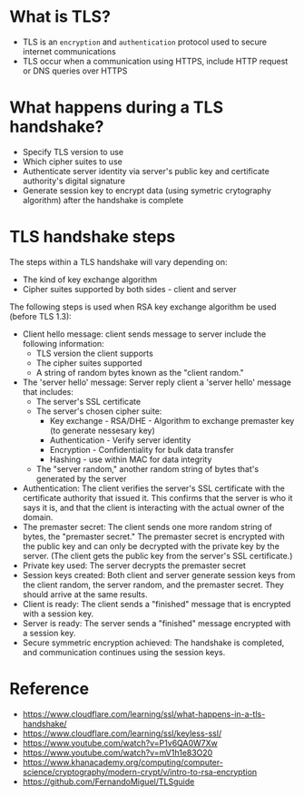 # What is TLS?
- TLS is an `encryption` and `authentication` protocol used to secure internet communications
- TLS occur when a communication using HTTPS, include HTTP request or DNS queries over HTTPS

# What happens during a TLS handshake?
- Specify TLS version to use
- Which cipher suites to use
- Authenticate server identity via server's public key and certificate authority's digital signature
- Generate session key to encrypt data (using symetric crytography algorithm) after the handshake is complete

# TLS handshake steps
The steps within a TLS handshake will vary depending on:
- The kind of key exchange algorithm
- Cipher suites supported by both sides - client and server

The following steps is used when RSA key exchange algorithm be used (before TLS 1.3):
- Client hello message: client sends message to server include the following information:
  - TLS version the client supports
  - The cipher suites supported
  - A string of random bytes known as the "client random."
- The 'server hello' message: Server reply client a 'server hello' message that includes:
  - The server's SSL certificate
  - The server's chosen cipher suite:
    - Key exchange - RSA/DHE - Algorithm to exchange premaster key (to generate nessesary key)
    - Authentication - Verify server identity
    - Encryption - Confidentiality for bulk data transfer
    - Hashing - use within MAC for data integrity
  - The "server random," another random string of bytes that's generated by the server
- Authentication: The client verifies the server's SSL certificate with the certificate authority that issued it.
  This confirms that the server is who it says it is, and that the client is interacting with the actual owner of the domain.
- The premaster secret: The client sends one more random string of bytes, the "premaster secret." The premaster secret is encrypted with the public key and can only be decrypted with the private key by the server. (The client gets the public key from the server's SSL certificate.)
- Private key used: The server decrypts the premaster secret
- Session keys created: Both client and server generate session keys from the client random, the server random, and the premaster secret. They should arrive at the same results.
- Client is ready: The client sends a "finished" message that is encrypted with a session key.
- Server is ready: The server sends a "finished" message encrypted with a session key.
- Secure symmetric encryption achieved: The handshake is completed, and communication continues using the session keys.

# Reference
- https://www.cloudflare.com/learning/ssl/what-happens-in-a-tls-handshake/
- https://www.cloudflare.com/learning/ssl/keyless-ssl/
- https://www.youtube.com/watch?v=P1v6QA0W7Xw
- https://www.youtube.com/watch?v=mV1h1e83O20
- https://www.khanacademy.org/computing/computer-science/cryptography/modern-crypt/v/intro-to-rsa-encryption
- https://github.com/FernandoMiguel/TLSguide

